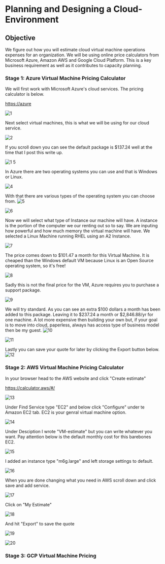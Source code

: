 # Planning and Designing a Cloud-Environment

## Objective

We figure out how you will estimate cloud virtual machine operations expenses for an organization. We will be using
online price calculators from Microsoft Azure, Amazon AWS and Google Cloud Platform. This is a key business requirement as
well as it contributes to capacity planning.

### Stage 1: Azure Virtual Machine Pricing Calculator

We will first work with Microsoft Azure's cloud services. The pricing calculator is below.

[https://azure](https://azure.microsoft.com/en-us/pricing/calculator/)

![1](https://github.com/Magee3/Planning-and-Designing-a-Cloud-Environment/assets/134301259/1ebc6829-9924-4176-8626-f3228dd83b2a)

Next select virtual machines, this is what we will be using for our cloud service.

![2](https://github.com/Magee3/Planning-and-Designing-a-Cloud-Environment/assets/134301259/014cf978-1497-47c9-93e8-76c3aed9e2ec)

If you scroll down you can see the default package is $137.24 well at the time that I post this write up.

![1 5](https://github.com/Magee3/Planning-and-Designing-a-Cloud-Environment/assets/134301259/b20d4b14-b54f-4664-9fa2-df59a3247504)

In Azure there are two operating systems you can use and that is Windows or Linux.

![4](https://github.com/Magee3/Planning-and-Designing-a-Cloud-Environment/assets/134301259/531cd5b6-56de-45d3-8a03-69296ff96560)

With that there are various types of the operating system you can choose from.
![5](https://github.com/Magee3/Planning-and-Designing-a-Cloud-Environment/assets/134301259/2a2cd4ad-09b5-49bf-aa6b-e508b832f856)

![6](https://github.com/Magee3/Planning-and-Designing-a-Cloud-Environment/assets/134301259/e3728c72-ef3e-4ad2-a275-7cb4a2b5db8d)

Now we will select what type of Instance our machine will have. A instance is the portion of the computer we our renting out so to say. We are inputing how powerful and how much memory the virtual machine
will have. We selected a Linux Machine running RHEL using an A2 Instance.

![7](https://github.com/Magee3/Planning-and-Designing-a-Cloud-Environment/assets/134301259/962dd5ad-69d6-4a39-a548-dab10773fc76)

The price comes down to $101.47 a month for this Virtual Machine. It is cheaped than the Windows default VM because Linux is an Open Source operating system, so it's free!

![8](https://github.com/Magee3/Planning-and-Designing-a-Cloud-Environment/assets/134301259/e771a231-65a3-4bb8-a42e-182096422bc7)

Sadly this is not the final price for the VM, Azure requires you to purchase a support package. 

![9](https://github.com/Magee3/Planning-and-Designing-a-Cloud-Environment/assets/134301259/acf49a45-c48d-4782-b2cd-c6a5cf2933bb)

We will try standard. As you can see an extra $100 dollars a month has been added to this package. Leaving it to $237.24 a month or $2,846.88/yr for one machine. A lot more expensive then building your own
but, if your goal is to move into cloud, paperless, always has access type of business model then be my guest. 
![10](https://github.com/Magee3/Planning-and-Designing-a-Cloud-Environment/assets/134301259/5cecefad-328e-4cbc-a779-6cbc8ea4d146)

![11](https://github.com/Magee3/Planning-and-Designing-a-Cloud-Environment/assets/134301259/c74ea5c3-70d3-4980-bc36-beec3802c692)

Lastly you can save your quote for later by clicking the Export button below.
![12](https://github.com/Magee3/Planning-and-Designing-a-Cloud-Environment/assets/134301259/b7b08e5c-a365-40e2-992d-9c2eec5693ac)


### Stage 2: AWS Virtual Machine Pricing Calculator

In your browser head to the AWS website and click "Create estimate"

https://calculator.aws/#/

![13](https://github.com/Magee3/Planning-and-Designing-a-Cloud-Environment/assets/134301259/5396b478-cc6e-4b6a-ad73-688765c51a66)

Under Find Service type "EC2" and below click "Configure" under te Amazon EC2 tab. EC2 is your genral virtual machine option.

![14](https://github.com/Magee3/Planning-and-Designing-a-Cloud-Environment/assets/134301259/4160e2e3-e27a-4f57-a6a3-1c79d7eb136b)

Under Desciption I wrote "VM-estimate" but you can write whatever you want. Pay attention below is the default monthly cost for this barebones EC2.

![15](https://github.com/Magee3/Planning-and-Designing-a-Cloud-Environment/assets/134301259/3786928b-3fea-4e2a-a4c9-0038d4c54215)

I added an instance type "m6g.large" and left storage settings to default.

![16](https://github.com/Magee3/Planning-and-Designing-a-Cloud-Environment/assets/134301259/5b67914a-e7ba-4f43-b6ef-f82458df7542)

When you are done changing what you need in AWS scroll down and click save and add service. 

![17](https://github.com/Magee3/Planning-and-Designing-a-Cloud-Environment/assets/134301259/08ad6626-6ba2-4012-8821-e26190acfc99)

Click on "My Estimate"

![18](https://github.com/Magee3/Planning-and-Designing-a-Cloud-Environment/assets/134301259/10978e13-c120-4f24-bcc5-b8aa3d7ee5e1)

And hit "Export" to save the quote

![19](https://github.com/Magee3/Planning-and-Designing-a-Cloud-Environment/assets/134301259/cbc8da5a-9325-4a38-bf97-7958d9ad2ca5)

![20](https://github.com/Magee3/Planning-and-Designing-a-Cloud-Environment/assets/134301259/594018ae-8fa9-44b7-84ca-ff6ed954717b)


### Stage 3: GCP Virtual Machine Pricing
